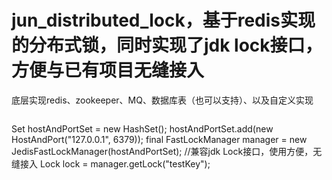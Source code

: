 # jun_distributed_lock，基于redis实现的分布式锁，同时实现了jdk lock接口，方便与已有项目无缝接入<br>
 
 底层实现redis、zookeeper、MQ、数据库表（也可以支持）、以及自定义实现

> ```java
Set<HostAndPort> hostAndPortSet = new HashSet<HostAndPort>();
hostAndPortSet.add(new HostAndPort("127.0.0.1", 6379));
final FastLockManager manager = new JedisFastLockManager(hostAndPortSet);
//兼容jdk Lock接口，使用方便，无缝接入
Lock lock = manager.getLock("testKey");

